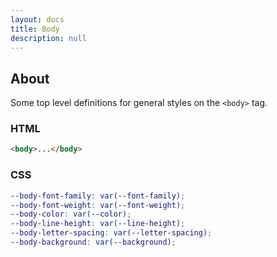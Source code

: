 ```yaml
---
layout: docs
title: Body
description: null
---
```


## About

Some top level definitions for general styles on the `<body>` tag.

### HTML

```html
<body>...</body>
```

### CSS

```scss
--body-font-family: var(--font-family);
--body-font-weight: var(--font-weight);
--body-color: var(--color);
--body-line-height: var(--line-height);
--body-letter-spacing: var(--letter-spacing);
--body-background: var(--background);
```

